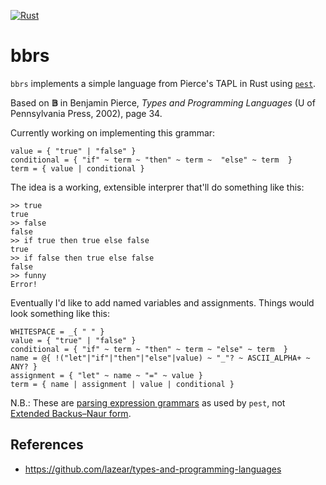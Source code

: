 [![Rust](https://github.com/pierwill/bbrs/actions/workflows/rust.yml/badge.svg)](https://github.com/pierwill/bbrs/actions/workflows/rust.yml)

bbrs
====

`bbrs` implements a simple language from Pierce's TAPL in Rust using [`pest`](https://pest.rs).

Based on **𝔹** in Benjamin Pierce, *Types and Programming Languages* (U of Pennsylvania Press, 2002), page 34.

Currently working on implementing this grammar:

```
value = { "true" | "false" }
conditional = { "if" ~ term ~ "then" ~ term ~  "else" ~ term  }
term = { value | conditional }
```

The idea is a working, extensible interprer that'll do something like this:

```
>> true
true
>> false
false
>> if true then true else false
true
>> if false then true else false
false
>> funny
Error!
```

Eventually I'd like to add named variables and assignments.
Things would look something like this:

```
WHITESPACE = _{ " " }
value = { "true" | "false" }
conditional = { "if" ~ term ~ "then" ~ term ~ "else" ~ term  }
name = @{ !("let"|"if"|"then"|"else"|value) ~ "_"? ~ ASCII_ALPHA+ ~ ANY? }
assignment = { "let" ~ name ~ "=" ~ value }
term = { name | assignment | value | conditional }
```

N.B.:
These are [parsing expression grammars](https://en.wikipedia.org/wiki/Parsing_expression_grammar) as used by `pest`,
not [Extended Backus–Naur form](https://en.wikipedia.org/wiki/Extended_Backus%E2%80%93Naur_form).

References
----------

- https://github.com/lazear/types-and-programming-languages
